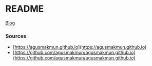 # README
[Blog](https://alexander-schreiner.github.io/)

### Sources
* [https://agusmakmun.github.io](https://agusmakmun.github.io)
* [https://github.com/agusmakmun/agusmakmun.github.io](https://github.com/agusmakmun/agusmakmun.github.io)
